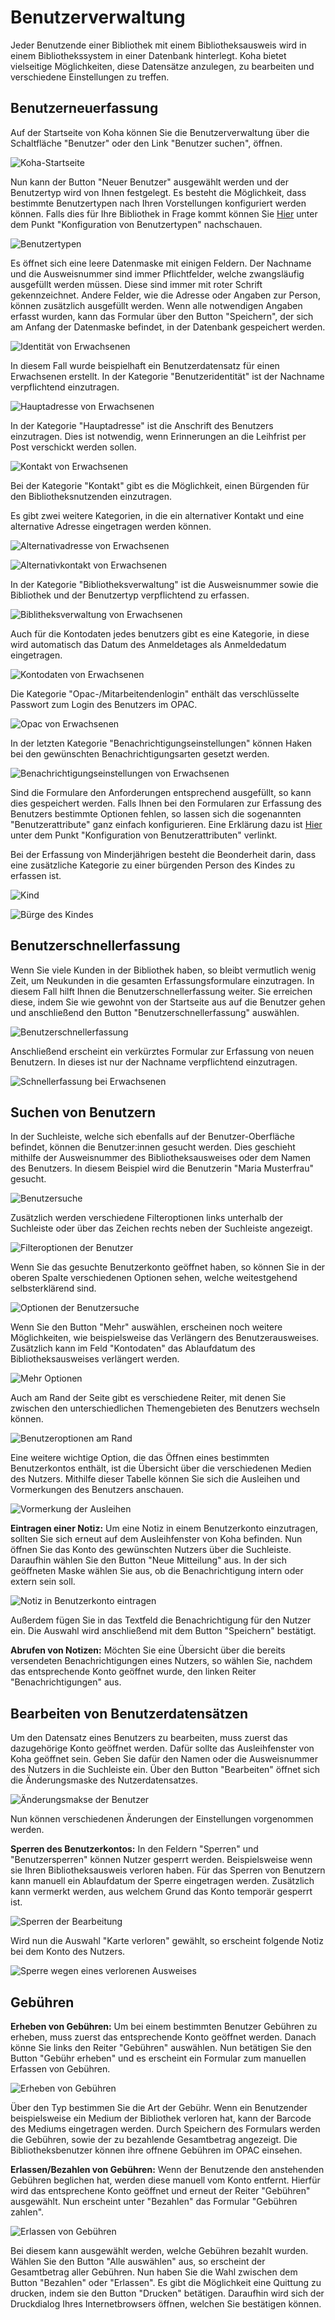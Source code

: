 # Benutzerverwaltung
Jeder Benutzende einer Bibliothek mit einem Bibliotheksausweis wird in einem Bibliothekssystem in einer Datenbank hinterlegt. Koha bietet vielseitige Möglichkeiten, diese Datensätze anzulegen, zu bearbeiten und verschiedene Einstellungen zu treffen. 

## Benutzerneuerfassung
Auf der Startseite von Koha können Sie die Benutzerverwaltung über die Schaltfläche "Benutzer" oder den Link "Benutzer suchen", öffnen.

![Koha-Startseite](../Images/B_benutzer_startseite.PNG)

Nun kann der Button "Neuer Benutzer" ausgewählt werden und der Benutzertyp wird von Ihnen festgelegt. Es besteht die Möglichkeit, dass bestimmte Benutzertypen nach Ihren Vorstellungen konfiguriert werden können. Falls dies für Ihre Bibliothek in Frage kommt können Sie [Hier](SchuB/benutzer.md) unter dem Punkt "Konfiguration von Benutzertypen" nachschauen. 
 
![Benutzertypen](../Images/B_benutzertypen.PNG)

Es öffnet sich eine leere Datenmaske mit einigen Feldern.
Der Nachname und die Ausweisnummer sind immer Pflichtfelder, welche zwangsläufig ausgefüllt werden müssen. Diese sind immer mit roter Schrift gekennzeichnet. Andere Felder, wie die Adresse oder Angaben zur Person, können zusätzlich ausgefüllt werden. Wenn alle notwendigen Angaben erfasst wurden, kann das Formular über den Button "Speichern", der sich am Anfang der Datenmaske befindet, in der Datenbank gespeichert werden.

![Identität von Erwachsenen](../Images/B_erwachsen_identität.PNG)

In diesem Fall wurde beispielhaft ein Benutzerdatensatz für einen Erwachsenen erstellt. In der Kategorie "Benutzeridentität" ist der Nachname verpflichtend einzutragen.

![Hauptadresse von Erwachsenen](../Images/B_erwachsen_hauptadresse.PNG)

In der Kategorie "Hauptadresse" ist die Anschrift des Benutzers einzutragen. Dies ist notwendig, wenn Erinnerungen an die Leihfrist per Post verschickt werden sollen.

![Kontakt von Erwachsenen](../Images/B_erwachsen_kontakt.PNG)

Bei der Kategorie "Kontakt" gibt es die Möglichkeit, einen Bürgenden für den Bibliotheksnutzenden einzutragen.

Es gibt zwei weitere Kategorien, in die ein alternativer Kontakt und eine alternative Adresse eingetragen werden können.

![Alternativadresse von Erwachsenen](../Images/B_erwachsen_alternativadresse.PNG)

![Alternativkontakt von Erwachsenen](../Images/B_erwachsen_alternativkontakt.PNG)

In der Kategorie "Bibliotheksverwaltung" ist die Ausweisnummer sowie die Bibliothek und der Benutzertyp verpflichtend zu erfassen. 

![Biblitheksverwaltung von Erwachsenen](../Images/B_erwachsen_biliotheksverwaltung.PNG)

Auch für die Kontodaten jedes benutzers gibt es eine Kategorie, in diese wird automatisch das Datum des Anmeldetages als Anmeldedatum eingetragen. 

![Kontodaten von Erwachsenen](../Images/B_erwachsen_kontodaten.PNG)

Die Kategorie "Opac-/Mitarbeitendenlogin" enthält das verschlüsselte Passwort zum Login des Benutzers im OPAC.

![Opac von Erwachsenen](../Images/B_erwachsen_opac.PNG)

In der letzten Kategorie "Benachrichtigungseinstellungen" können Haken bei den gewünschten Benachrichtigungsarten gesetzt werden. 

![Benachrichtigungseinstellungen von Erwachsenen](../Images/B_erwachsen_benachrichtigungseinstellungen.PNG)

Sind die Formulare den Anforderungen entsprechend ausgefüllt, so kann dies gespeichert werden. Falls Ihnen bei den Formularen zur Erfassung des Benutzers bestimmte Optionen fehlen, so lassen sich die sogenannten "Benutzerattribute" ganz einfach konfigurieren. Eine Erklärung dazu ist [Hier](SchuB/benutzer.md) unter dem Punkt "Konfiguration von Benutzerattributen" verlinkt.

Bei der Erfassung von Minderjährigen besteht die Beonderheit darin, dass eine zusätzliche Kategorie zu einer bürgenden Person des Kindes zu erfassen ist. 

![Kind](../Images/B_kind.PNG)

![Bürge des Kindes](../Images/B_kind_bürge.PNG)

## Benutzerschnellerfassung

Wenn Sie viele Kunden in der Bibliothek haben, so bleibt vermutlich wenig Zeit, um Neukunden in die gesamten Erfassungsformulare einzutragen. In diesem Fall hilft Ihnen die Benutzerschnellerfassung weiter. Sie erreichen diese, indem Sie wie gewohnt von der Startseite aus auf die Benutzer gehen und anschließend den Button "Benutzerschnellerfassung" auswählen.

![Benutzerschnellerfassung](../Images/B_benutzerschnellerfassung.PNG)

Anschließend erscheint ein verkürztes Formular zur Erfassung von neuen Benutzern. In dieses ist nur der Nachname verpflichtend einzutragen. 

![Schnellerfassung bei Erwachsenen](../Images/B_schnellerfassung_erwachsener.PNG)

## Suchen von Benutzern

In der Suchleiste, welche sich ebenfalls auf der Benutzer-Oberfläche befindet, können die Benutzer:innen gesucht werden. Dies geschieht mithilfe der Ausweisnummer des Bibliotheksausweises oder dem Namen des Benutzers. In diesem Beispiel wird die Benutzerin "Maria Musterfrau" gesucht.

![Benutzersuche](../Images/B_benutzersuche.png)

Zusätzlich werden verschiedene Filteroptionen links unterhalb der Suchleiste oder über das Zeichen rechts neben der Suchleiste angezeigt.

![Filteroptionen der Benutzer](../Images/B_benutzer_filteroptionen.PNG)

Wenn Sie das gesuchte Benutzerkonto geöffnet haben, so können Sie in der oberen Spalte verschiedenen Optionen sehen, welche weitestgehend selbsterklärend sind.

![Optionen der Benutzersuche](../Images/B_benutzersuche_optionen.PNG)

Wenn Sie den Button "Mehr" auswählen, erscheinen noch weitere Möglichkeiten, wie beispielsweise das Verlängern des Benutzerausweises. Zusätzlich kann im Feld "Kontodaten" das Ablaufdatum des Bibliotheksausweises verlängert werden.

![Mehr Optionen](../Images/B_mehr_optionen.PNG)

Auch am Rand der Seite gibt es verschiedene Reiter, mit denen Sie zwischen den unterschiedlichen Themengebieten des Benutzers wechseln können. 

![Benutzeroptionen am Rand](../Images/B_benutzeroptionen_rand.PNG)

Eine weitere wichtige Option, die das Öffnen eines bestimmten Benutzerkontos enthält, ist die Übersicht über die verschiedenen Medien des Nutzers. Mithilfe dieser Tabelle können Sie sich die Ausleihen und Vormerkungen des Benutzers anschauen. 

![Vormerkung der Ausleihen](../Images/B_ausleihen_vormerkungen.PNG)

**Eintragen einer Notiz:** Um eine Notiz in einem Benutzerkonto einzutragen, sollten Sie sich erneut auf dem Ausleihfenster von Koha befinden. Nun öffnen Sie das Konto des gewünschten Nutzers über die Suchleiste. Daraufhin wählen Sie den Button "Neue Mitteilung" aus. In der sich geöffneten Maske wählen Sie aus, ob die Benachrichtigung intern oder extern sein soll.

![Notiz in Benutzerkonto eintragen](../Images/benutzer_mitteilung.PNG)

Außerdem fügen Sie in das Textfeld die Benachrichtigung für den Nutzer ein. Die Auswahl wird anschließend mit dem Button "Speichern" bestätigt. 

**Abrufen von Notizen:** Möchten Sie eine Übersicht über die bereits versendeten Benachrichtigungen eines Nutzers, so wählen Sie, nachdem das entsprechende Konto geöffnet wurde, den linken Reiter "Benachrichtigungen" aus. 

## Bearbeiten von Benutzerdatensätzen

Um den Datensatz eines Benutzers zu bearbeiten, muss zuerst das dazugehörige Konto geöffnet werden. Dafür sollte das Ausleihfenster von Koha geöffnet sein. Geben Sie dafür den Namen oder die Ausweisnummer des Nutzers in die Suchleiste ein. Über den Button "Bearbeiten" öffnet sich die Änderungsmaske des Nutzerdatensatzes.

![Änderungsmakse der Benutzer](../Images/B_benutzer_änderungsmaske.PNG)

Nun können verschiedenen Änderungen der Einstellungen vorgenommen werden.

**Sperren des Benutzerkontos:** In den Feldern "Sperren" und "Benutzersperren" können Nutzer gesperrt werden. Beispielsweise wenn sie Ihren Bibliotheksausweis verloren haben. Für das Sperren von Benutzern kann manuell ein Ablaufdatum der Sperre eingetragen werden. Zusätzlich kann vermerkt werden, aus welchem Grund das Konto temporär gesperrt ist.

![Sperren der Bearbeitung](../Images/B_bearbeiten_sperren.PNG)

Wird nun die Auswahl "Karte verloren" gewählt, so erscheint folgende Notiz bei dem Konto des Nutzers. 

![Sperre wegen eines verlorenen Ausweises](../Images/B_sperre_ausweis_verloren.PNG)

## Gebühren

**Erheben von Gebühren:** Um bei einem bestimmten Benutzer Gebühren zu erheben, muss zuerst das entsprechende Konto geöffnet werden. Danach könne Sie links den Reiter "Gebühren" auswählen. Nun betätigen Sie den Button "Gebühr erheben" und es erscheint ein Formular zum manuellen Erfassen von Gebühren.


![Erheben von Gebühren](../Images/B_benutzer_gebührenerhebung.PNG)

Über den Typ bestimmen Sie die Art der Gebühr. Wenn ein Benutzender beispielsweise ein Medium der Bibliothek verloren hat, kann der Barcode des Mediums eingetragen werden. Durch Speichern des Formulars werden die Gebühren, sowie der zu bezahlende Gesamtbetrag angezeigt. Die Bibliotheksbenutzer können ihre offnene Gebühren im OPAC einsehen. 

**Erlassen/Bezahlen von Gebühren:** Wenn der Benutzende den anstehenden Gebühren beglichen hat, werden diese manuell vom Konto entfernt. Hierfür wird das entsprechene Konto geöffnet und erneut der Reiter "Gebühren" ausgewählt. Nun erscheint unter "Bezahlen" das Formular "Gebühren zahlen". 


![Erlassen von Gebühren](../Images/B_benutzer_gebührerlassung.PNG)

Bei diesem kann ausgewählt werden, welche Gebühren bezahlt wurden. Wählen Sie den Button "Alle auswählen" aus, so erscheint der Gesamtbetrag aller Gebühren. Nun haben Sie die Wahl zwischen dem Button "Bezahlen" oder "Erlassen". 
Es gibt die Möglichkeit eine Quittung zu drucken, indem sie den Button "Drucken" betätigen. Daraufhin wird sich der Druckdialog Ihres Internetbrowsers öffnen, welchen Sie bestätigen können. 
